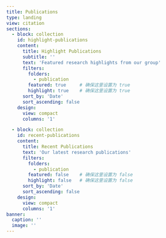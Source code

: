 ```yaml
---
title: Publications
type: landing
view: citation
sections:
  - block: collection
    id: highlight-publications
    content:
      title: Highlight Publications
      subtitle: ''
      text: 'Featured research highlights from our group'
      filters:
        folders:
          - publication
        featured: true     # 确保这里设置为 true
        highlight: true    # 确保这里设置为 true
      sort_by: 'Date'
      sort_ascending: false
    design:
      view: compact
      columns: '1'

  - block: collection
    id: recent-publications
    content:
      title: Recent Publications
      text: 'Our latest research publications'
      filters:
        folders:
          - publication
        featured: false    # 确保这里设置为 false
        highlight: false   # 确保这里设置为 false
      sort_by: 'Date'
      sort_ascending: false
    design:
      view: compact
      columns: '1'
banner:
  caption: ''
  image: ''
---
```


